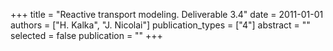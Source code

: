 +++
title = "Reactive transport modeling. Deliverable 3.4"
date = 2011-01-01
authors = ["H. Kalka", "J. Nicolai"]
publication_types = ["4"]
abstract = ""
selected = false
publication = ""
+++

